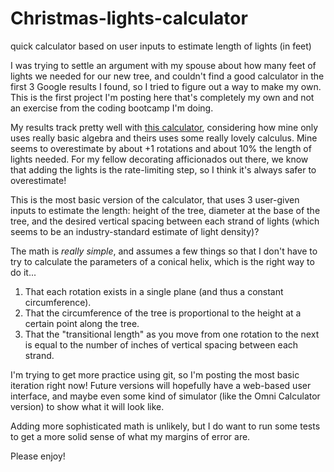 # Christmas-lights-calculator
quick calculator based on user inputs to estimate length of lights (in feet)


I was trying to settle an argument with my spouse about how many feet of lights we needed for our new tree, and couldn't find a good calculator in the first 3 Google results I found, so I tried to figure out a way to make my own. This is the first project I'm posting here that's completely my own and not an exercise from the coding bootcamp I'm doing. 

My results track pretty well with [this calculator](https://www.omnicalculator.com/other/christmas-tree), considering how mine only uses really basic algebra and theirs uses some really lovely calculus. Mine seems to overestimate by about +1 rotations and about 10% the length of lights needed. For my fellow decorating afficionados out there, we know that adding the lights is the rate-limiting step, so I think it's always safer to overestimate! 

This is the most basic version of the calculator, that uses 3 user-given inputs to estimate the length: height of the tree, diameter at the base of the tree, and the desired vertical spacing between each strand of lights (which seems to be an industry-standard estimate of light density)?

The math is _really simple_, and assumes a few things so that I don't have to try to calculate the parameters of a conical helix, which is the right way to do it...
1. That each rotation exists in a single plane (and thus a constant circumference).
2. That the circumference of the tree is proportional to the height at a certain point along the tree.
3. That the "transitional length" as you move from one rotation to the next is equal to the number of inches of vertical spacing between each strand.

I'm trying to get more practice using git, so I'm posting the most basic iteration right now! Future versions will hopefully have a web-based user interface, and maybe even some kind of simulator (like the Omni Calculator version) to show what it will look like. 

Adding more sophisticated math is unlikely, but I do want to run some tests to get a more solid sense of what my margins of error are. 

Please enjoy!
